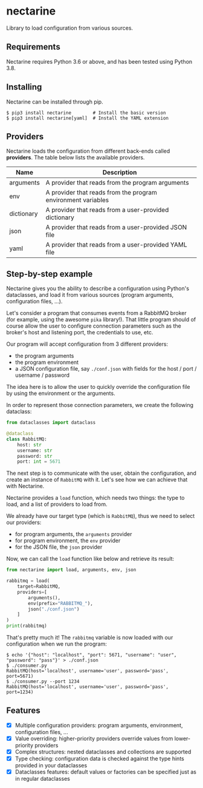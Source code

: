 # nectarine

Library to load configuration from various sources.

## Requirements

Nectarine requires Python 3.6 or above, and has been tested using Python 3.8.

## Installing

Nectarine can be installed through pip.

```
$ pip3 install nectarine        # Install the basic version
$ pip3 install nectarine[yaml]  # Install the YAML extension
```

## Providers

Nectarine loads the configuration from different back-ends called **providers**. The table below lists the available
providers.

| Name       | Description                                                  |
| ---------- | ------------------------------------------------------------ |
| arguments  | A provider that reads from the program arguments             |
| env        | A provider that reads from the program environment variables |
| dictionary | A provider that reads from a user-provided dictionary        |
| json       | A provider that reads from a user-provided JSON file         |
| yaml       | A provider that reads from a user-provided YAML file         |

## Step-by-step example

Nectarine gives you the ability to describe a configuration using Python's dataclasses, and load it from various
sources (program arguments, configuration files, ...).

Let's consider a program that consumes events from a RabbitMQ broker (for example, using the awesome `pika` library!).
That little program should of course allow the user to configure connection parameters such as the broker's host and
listening port, the credentials to use, etc.

Our program will accept configuration from 3 different providers:
- the program arguments
- the program environment
- a JSON configuration file, say `./conf.json` with fields for the host / port / username / password

The idea here is to allow the user to quickly override the configuration file by using the environment or the arguments.

In order to represent those connection parameters, we create the following dataclass:

```python
from dataclasses import dataclass

@dataclass
class RabbitMQ:
    host: str
    username: str
    password: str
    port: int = 5671
```

The next step is to communicate with the user, obtain the configuration, and create an instance of `RabbitMQ`
with it. Let's see how we can achieve that with Nectarine.

Nectarine provides a `load` function, which needs two things: the type to load, and a list of providers to load from.

We already have our target type (which is `RabbitMQ`), thus we need to select our providers:
- for program arguments, the `arguments` provider
- for program environment, the `env` provider
- for the JSON file, the `json` provider

Now, we can call the `load` function like below and retrieve its result:

```python
from nectarine import load, arguments, env, json

rabbitmq = load(
    target=RabbitMQ,
    providers=[
        arguments(),
        env(prefix="RABBITMQ_"),
        json("./conf.json")
    ]
)
print(rabbitmq)
```

That's pretty much it! The `rabbitmq` variable is now loaded with our configuration when we run the program:
```
$ echo '{"host": "localhost", "port": 5671, "username": "user", "password": "pass"}' > ./conf.json
$ ./consumer.py
RabbitMQ(host='localhost', username='user', password='pass', port=5671)
$ ./consumer.py --port 1234
RabbitMQ(host='localhost', username='user', password='pass', port=1234)
```

## Features

- [x] Multiple configuration providers: program arguments, environment, configuration files, ...
- [x] Value overriding: higher-priority providers override values from lower-priority providers
- [x] Complex structures: nested dataclasses and collections are supported
- [x] Type checking: configuration data is checked against the type hints provided in your dataclasses
- [x] Dataclasses features: default values or factories can be specified just as in regular dataclasses
